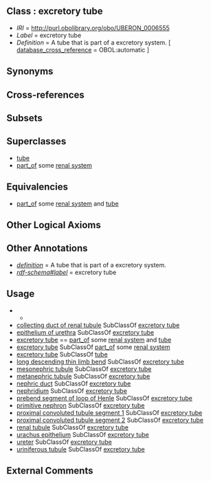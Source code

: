 
## Class : excretory tube

 * *IRI* = http://purl.obolibrary.org/obo/UBERON_0006555
 * *Label* = excretory tube
 * *Definition* = A tube that is part of a excretory system. [ [database_cross_reference](../../ef/oboInOwl#hasDbXref.md) = OBOL:automatic ]

## Synonyms


## Cross-references


## Subsets


## Superclasses

 * [tube](../../UBERON/25/UBERON_0000025.md)
 * [part_of](../../BFO/50/BFO_0000050.md) some [renal system](../../UBERON/08/UBERON_0001008.md)

## Equivalencies

 * [part_of](../../BFO/50/BFO_0000050.md) some [renal system](../../UBERON/08/UBERON_0001008.md) and [tube](../../UBERON/25/UBERON_0000025.md)

## Other Logical Axioms


## Other Annotations

 * *[definition](../../IAO/15/IAO_0000115.md)* = A tube that is part of a excretory system.
 * *[rdf-schema#label](../../el/rdf-schema#label.md)* = excretory tube

## Usage

 * -
 * [collecting duct of renal tubule](../../UBERON/32/UBERON_0001232.md) SubClassOf [excretory tube](../../UBERON/55/UBERON_0006555.md)
 * [epithelium of urethra](../../UBERON/25/UBERON_0002325.md) SubClassOf [excretory tube](../../UBERON/55/UBERON_0006555.md)
 * [excretory tube](../../UBERON/55/UBERON_0006555.md) == [part_of](../../BFO/50/BFO_0000050.md) some [renal system](../../UBERON/08/UBERON_0001008.md) and [tube](../../UBERON/25/UBERON_0000025.md)
 * [excretory tube](../../UBERON/55/UBERON_0006555.md) SubClassOf [part_of](../../BFO/50/BFO_0000050.md) some [renal system](../../UBERON/08/UBERON_0001008.md)
 * [excretory tube](../../UBERON/55/UBERON_0006555.md) SubClassOf [tube](../../UBERON/25/UBERON_0000025.md)
 * [long descending thin limb bend](../../UBERON/06/UBERON_0004206.md) SubClassOf [excretory tube](../../UBERON/55/UBERON_0006555.md)
 * [mesonephric tubule](../../UBERON/83/UBERON_0000083.md) SubClassOf [excretory tube](../../UBERON/55/UBERON_0006555.md)
 * [metanephric tubule](../../UBERON/06/UBERON_0005106.md) SubClassOf [excretory tube](../../UBERON/55/UBERON_0006555.md)
 * [nephric duct](../../UBERON/01/UBERON_0009201.md) SubClassOf [excretory tube](../../UBERON/55/UBERON_0006555.md)
 * [nephridium](../../UBERON/72/UBERON_0006972.md) SubClassOf [excretory tube](../../UBERON/55/UBERON_0006555.md)
 * [prebend segment of loop of Henle](../../UBERON/07/UBERON_0004207.md) SubClassOf [excretory tube](../../UBERON/55/UBERON_0006555.md)
 * [primitive nephron](../../UBERON/32/UBERON_0010532.md) SubClassOf [excretory tube](../../UBERON/55/UBERON_0006555.md)
 * [proximal convoluted tubule segment 1](../../UBERON/96/UBERON_0004196.md) SubClassOf [excretory tube](../../UBERON/55/UBERON_0006555.md)
 * [proximal convoluted tubule segment 2](../../UBERON/97/UBERON_0004197.md) SubClassOf [excretory tube](../../UBERON/55/UBERON_0006555.md)
 * [renal tubule](../../UBERON/73/UBERON_0009773.md) SubClassOf [excretory tube](../../UBERON/55/UBERON_0006555.md)
 * [urachus epithelium](../../UBERON/02/UBERON_0011202.md) SubClassOf [excretory tube](../../UBERON/55/UBERON_0006555.md)
 * [ureter](../../UBERON/56/UBERON_0000056.md) SubClassOf [excretory tube](../../UBERON/55/UBERON_0006555.md)
 * [uriniferous tubule](../../UBERON/84/UBERON_0007684.md) SubClassOf [excretory tube](../../UBERON/55/UBERON_0006555.md)

## External Comments


